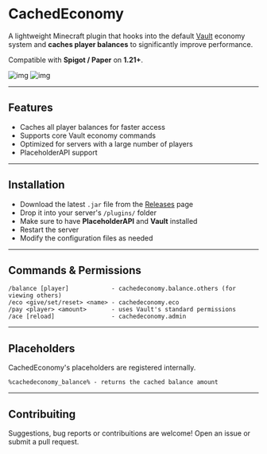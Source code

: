 # CachedEconomy

A lightweight Minecraft plugin that hooks into the default [Vault](https://www.spigotmc.org/resources/vault.34315/) economy system and **caches player balances** to significantly improve performance.

Compatible with **Spigot / Paper** on **1.21+**.

![img](https://img.shields.io/github/v/release/kaepsis/cached-economy) ![img](https://img.shields.io/github/downloads/kaepsis/cached-economy/total)

---

## Features

- Caches all player balances for faster access
- Supports core Vault economy commands
- Optimized for servers with a large number of players
- PlaceholderAPI support

---

## Installation

- Download the latest `.jar` file from the [Releases](https://github.com/kaepsis/cached-economy/releases) page
- Drop it into your server's `/plugins/` folder
- Make sure to have **PlaceholderAPI** and **Vault** installed
- Restart the server
- Modify the configuration files as needed

---

## Commands & Permissions

```text
/balance [player]            - cachedeconomy.balance.others (for viewing others)
/eco <give/set/reset> <name> - cachedeconomy.eco
/pay <player> <amount>       - uses Vault's standard permissions
/ace [reload]                - cachedeconomy.admin
```

---

## Placeholders

CachedEconomy's placeholders are registered internally.
```text
%cachedeconomy_balance% - returns the cached balance amount
```

---

## Contribuiting

Suggestions, bug reports or contribuitions are welcome!
Open an issue or submit a pull request.
